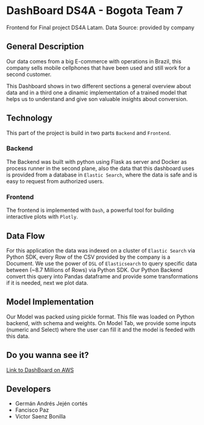 # DashBoard DS4A - Bogota Team 7

Frontend for Final project DS4A Latam.
Data Source: provided by company

## General Description

Our data comes from a big E-commerce with operations in Brazil, this company sells mobile cellphones
that have been used and still work for a second customer.

This Dashboard shows in two different sections a general overview about data and in a third one a dinamic
implementation of a trained model that helps us to understand and give son valuable insights
about conversion.

## Technology

This part of the project is build in two parts `Backend` and `Frontend`.

### Backend

The Backend was built with python using Flask as server and Docker as process runner in the second plane, 
also the data that this dashboard uses is provided from a database in `Elastic Search`, where the data is
safe and is easy to request from authorized users.

### Frontend

The frontend is implemented with `Dash`, a powerful tool for building interactive plots with `Plotly`.

## Data Flow

For this application the data was indexed on a cluster of `Elastic Search` via Python SDK, every Row of the CSV provided by the company 
is a Document. We use the power of `DSL` of `Elasticsearch` to query specific data between (~8.7 Millions of Rows) via Python SDK.
Our Python Backend convert this query into Pandas dataframe and provide some transformations if it is needed, next
we plot data.

## Model Implementation
Our Model was packed using pickle format. This file was loaded on Python backend, with schema and weights. On Model Tab,
we provide some inputs (numeric and Select) where the user can fill it and the model is feeded with this data.

## Do you wanna see it?
[Link to DashBoard on AWS](http://ec2-3-235-182-44.compute-1.amazonaws.com:9090)

## Developers
- Germán Andrés Jején cortés
- Fancisco Paz
- Victor Saenz Bonilla



